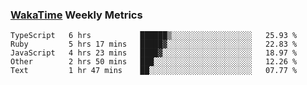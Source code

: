 ### [WakaTime](https://wakatime.com) Weekly Metrics

<!--START_SECTION:waka-->
```text
TypeScript   6 hrs           ██████▒░░░░░░░░░░░░░░░░░░   25.93 % 
Ruby         5 hrs 17 mins   █████▓░░░░░░░░░░░░░░░░░░░   22.83 % 
JavaScript   4 hrs 23 mins   ████▓░░░░░░░░░░░░░░░░░░░░   18.97 % 
Other        2 hrs 50 mins   ███░░░░░░░░░░░░░░░░░░░░░░   12.26 % 
Text         1 hr 47 mins    ██░░░░░░░░░░░░░░░░░░░░░░░   07.77 % 
```
<!--END_SECTION:waka-->